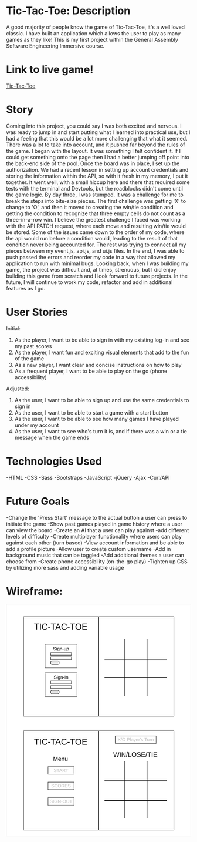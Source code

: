 # Tic-Tac-Toe: Description

A good majority of people know the game of Tic-Tac-Toe, it's a well loved classic. I have built an application which allows the user to play as many games as they like! This is my first project within the General Assembly Software Engineering Immersive course.

# Link to live game!

[Tic-Tac-Toe](https://sangelici.github.io/tictactoe-client/)


# Story

Coming into this project, you could say I was both excited and nervous. I was ready to jump in and start putting what I learned into practical use, but I had a feeling that this would be a lot more challenging that what it seemed. There was a lot to take into account, and it pushed far beyond the rules of the game.
I began with the layout. It was something I felt confident it. If I could get something onto the page then I had a better jumping off point into the back-end side of the pool. Once the board was in place, I set up the authorization. We had a recent lesson in setting up account credentials and storing the information within the API, so with it fresh in my memory, I put it together.
It went well, with a small hiccup here and there that required some tests with the terminal and Devtools, but the roadblocks didn't come until the game logic. By day three, I was stumped. It was a challenge for me to break the steps into bite-size pieces. The first challenge was getting 'X' to change to 'O', and then it moved to creating the win/tie condition and getting the condition to recognize that three empty cells do not count as a three-in-a-row win.
I believe the greatest challenge I faced was working with the API PATCH request, where each move and resulting win/tie would be stored. Some of the issues came down to the order of my code, where the api would run before a condition would, leading to the result of that condition never being accounted for. The rest was trying to connect all my pieces between my event.js, api.js, and ui.js files. In the end, I was able to push passed the errors and reorder my code in a way that allowed my application to run with minimal bugs.
Looking back, when I was building my game, the project was difficult and, at times, strenuous, but I did enjoy building this game from scratch and I look forward to future projects. In the future, I will continue to work my code, refactor and add in additional features as I go.

# User Stories

  Initial:
  1. As the player, I want to be able to sign in with my existing log-in and see my past scores
  2. As the player, I want fun and exciting visual elements that add to the fun of the game
  3. As a new player, I want clear and concise instructions on how to play
  4. As a frequent player, I want to be able to play on the go (phone accessibility)

  Adjusted:
  1. As the user, I want to be able to sign up and use the same credentials to sign in
  2. As the user, I want to be able to start a game with a start button
  3. As the user, I want to be able to see how many games I have played under my account
  4. As the user, I want to see who's turn it is, and if there was a win or a tie message when the game ends

# Technologies Used

  -HTML
  -CSS
  -Sass
  -Bootstraps
  -JavaScript
  -jQuery
  -Ajax
  -Curl/API

# Future Goals
  -Change the 'Press Start' message to the actual button a user can press to initiate the game
  -Show past games played in game history where a user can view the board
  -Create an AI that a user can play against
      -add different levels of difficulty
  -Create multiplayer functionality where users can play against each other (turn based)
  -View account information and be able to add a profile picture
  -Allow user to create custom username
  -Add in background music that can be toggled
  -Add additional themes a user can choose from
  -Create phone accessibility (on-the-go play)
  -Tighten up CSS by utilizing more sass and adding variable usage

# Wireframe:

<img src="Tic-Tac-Toe Wireframe.jpeg"
     alt="Tic Tac Toe Wireframe"
     style="float: left; margin-right: 10px;" />
